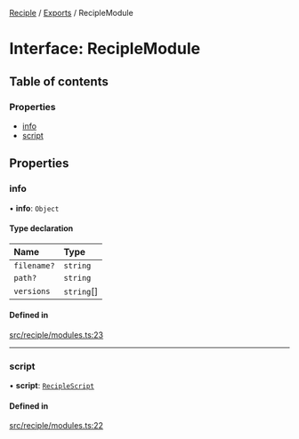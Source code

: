 [Reciple](../README.md) / [Exports](../modules.md) / RecipleModule

# Interface: RecipleModule

## Table of contents

### Properties

- [info](RecipleModule.md#info)
- [script](RecipleModule.md#script)

## Properties

### info

• **info**: `Object`

#### Type declaration

| Name | Type |
| :------ | :------ |
| `filename?` | `string` |
| `path?` | `string` |
| `versions` | `string`[] |

#### Defined in

[src/reciple/modules.ts:23](https://github.com/FalloutStudios/Reciple/blob/53bf2cd/src/reciple/modules.ts#L23)

___

### script

• **script**: [`RecipleScript`](../classes/RecipleScript.md)

#### Defined in

[src/reciple/modules.ts:22](https://github.com/FalloutStudios/Reciple/blob/53bf2cd/src/reciple/modules.ts#L22)
